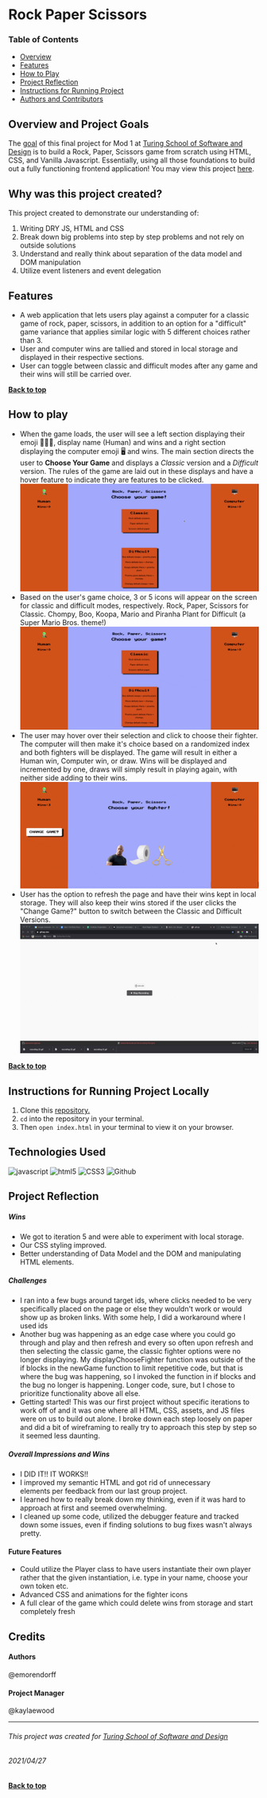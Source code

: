 # Rock Paper Scissors
### Table of Contents
- [Overview](#overview-and-project-goals)
- [Features](#features)
- [How to Play](#how-to-play)
- [Project Reflection](#project-reflection)
- [Instructions for Running Project](#Instructions-for-running-project)
- [Authors and Contributors](#credits)

## Overview and Project Goals
The [goal](https://frontend.turing.edu/projects/module-1/rock-paper-scissors-solo.html) of this final project for Mod 1 at [Turing School of Software and Design](https://turing.io/) is to build a Rock, Paper, Scissors game from scratch using HTML, CSS, and Vanilla Javascript. Essentially, using all those foundations to build out a fully functioning frontend application! You may view this project [here](https://emorendorff.github.io/rock-paper-scissors/).

## Why was this project created?
This project created to demonstrate our understanding of:
1. Writing DRY JS, HTML and CSS
2. Break down big problems into step by step problems and not rely on outside solutions
3. Understand and really think about separation of the data model and DOM manipulation
4. Utilize event listeners and event delegation

## Features
- A web application that lets users play against a computer for a classic game of rock, paper, scissors, in addition to an option for a "difficult" game variance that applies similar logic with 5 different choices rather than 3.
- User and computer wins are tallied and stored in local storage and displayed in their respective sections.
- User can toggle between classic and difficult modes after any game and their wins will still be carried over.

**[Back to top](#table-of-contents)**

## How to play
- When the game loads, the user will see a left section displaying their emoji 🧑🏼‍🎤, display name (Human) and wins and a right section displaying the computer emoji 🖥 and wins. The main section directs the user to **Choose Your Game** and displays a *Classic* version and a *Difficult* version. The rules of the game are laid out in these displays and have a hover feature to indicate they are features to be clicked.
![Landing Page](./assets/on-launch.gif)
- Based on the user's game choice, 3 or 5 icons will appear on the screen for classic and difficult modes, respectively. Rock, Paper, Scissors for Classic. Chompy, Boo, Koopa, Mario and Piranha Plant for Difficult (a Super Mario Bros. theme!)
![Choose Fighter](./assets/play-game.gif)
- The user may hover over their selection and click to choose their fighter. The computer will then make it's choice based on a randomized index and both fighters will be displayed.  The game will result in either a Human win, Computer win, or draw. Wins will be displayed and incremented by one, draws will simply result in playing again, with neither side adding to their wins.
![Wins Displayed](./assets/change-game.gif)
- User has the option to refresh the page and have their wins kept in local storage. They will also keep their wins stored if the user clicks the "Change Game?" button to switch between the Classic and Difficult Versions.
![Upon Refresh](./assets/on-refresh.gif)

**[Back to top](#table-of-contents)**

## Instructions for Running Project Locally
1. Clone this [repository.](https://github.com/emorendorff/rock-paper-scissors)
2. `cd` into the repository in your terminal.
3. Then `open index.html` in your terminal to view it on your browser.

## Technologies Used
<p align="left">
  <img src="https://img.shields.io/badge/javascript%20-%23323330.svg?&style=for-the-badge&logo=javascript&logoColor=%23F7DF1E" alt="javascript" />
  <img src="https://img.shields.io/badge/html5%20-%23E34F26.svg?&style=for-the-badge&logo=html5&logoColor=white" alt="html5"/>
  <img src="https://img.shields.io/badge/css3%20-%231572B6.svg?&style=for-the-badge&logo=css3&logoColor=white" alt="CSS3"/>
  <img src="https://img.shields.io/badge/GitHub-100000?style=for-the-badge&logo=github&logoColor=white" alt="Github" />
</p>

## Project Reflection

##### Wins
- We got to iteration 5 and were able to experiment with local storage.
- Our CSS styling improved.
- Better understanding of Data Model and the DOM and manipulating HTML elements.

##### Challenges
- I ran into a few bugs around target ids, where clicks needed to be very specifically placed on the page or else they wouldn't work or would show up as broken links. With some help, I did a workaround where I used ids
- Another bug was happening as an edge case where you could go through and play and then refresh and every so often upon refresh and then selecting the classic game, the classic fighter options were no longer displaying. My displayChooseFighter function was outside of the if blocks in the newGame function to limit repetitive code, but that is where the bug was happening, so I invoked the function in if blocks and the bug no longer is happening. Longer code, sure, but I chose to prioritize functionality above all else.
- Getting started! This was our first project without specific iterations to work off of and it was one where all HTML, CSS, assets, and JS files were on us to build out alone. I broke down each step loosely on paper and did a bit of wireframing to really try to approach this step by step so it seemed less daunting.

##### Overall Impressions and Wins
- I DID IT!! IT WORKS!!
- I improved my semantic HTML and got rid of unnecessary <div> elements per feedback from our last group project.
- I learned how to really break down my thinking, even if it was hard to approach at first and seemed overwhelming.
- I cleaned up some code, utilized the debugger feature and tracked down some issues, even if finding solutions to bug fixes wasn't always pretty.

#### Future Features
- Could utilize the Player class to have users instantiate their own player rather that the given instantiation, i.e. type in your name, choose your own token etc.
- Advanced CSS and animations for the fighter icons
- A full clear of the game which could delete wins from storage and start completely fresh

## Credits
#### Authors
@emorendorff

#### Project Manager
@kaylaewood

**************************************************************************
###### This project was created for [Turing School of Software and Design](https://turing.io/)
###### 2021/04/27
**[Back to top](#table-of-contents)**
